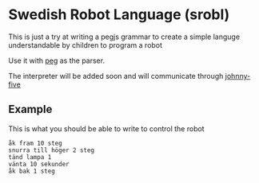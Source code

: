 # Swedish Robot Language (srobl)

This is just a try at writing a pegjs grammar to create a simple languge understandable by children to program a robot

Use it with [peg](http://pegjs.org/) as the parser. 

The interpreter will be added soon and will communicate through [johnny-five](https://github.com/rwaldron/johnny-five)

## Example

This is what you should be able to write to control the robot

    åk fram 10 steg
    snurra till höger 2 steg
    tänd lampa 1
    vänta 10 sekunder
    åk bak 1 steg
